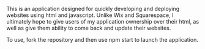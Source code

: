 This is an application designed for quickly developing and deploying websites using html and javascript. Unlike Wix and Squarespace, I ultimately hope to give users of my application ownership over their html, as well as give them ability to come back and update their websites.

To use, fork the repository and then use npm start to launch the application.